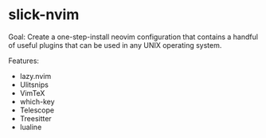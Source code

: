 # slick-nvim

Goal: Create a one-step-install neovim configuration that contains a handful of useful plugins that can be used in any UNIX operating system.

Features:
* lazy.nvim
* Ulitsnips
* VimTeX
* which-key
* Telescope
* Treesitter
* lualine
